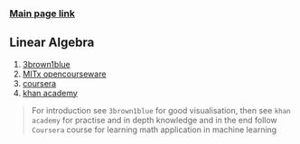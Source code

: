 ### [Main page link](https://towardsdatascience.com/mathematics-for-data-science-e53939ee8306)


## Linear Algebra
1. [3brown1blue](https://youtube.com/playlist?list=PLZHQObOWTQDPD3MizzM2xVFitgF8hE_ab&si=4FPXrRnesngSVgMp)
2. [MITx opencourseware](https://ocw.mit.edu/courses/mathematics/18-06-linear-algebra-spring-2010/index.html)
3. [coursera](https://www.coursera.org/specializations/mathematics-machine-learning)
4. [khan academy](https://www.khanacademy.org/math/linear-algebra)

> For introduction see `3brown1blue` for good visualisation, then see `khan academy` for practise and in depth knowledge and in the end follow `Coursera` course for learning math application in machine learning
